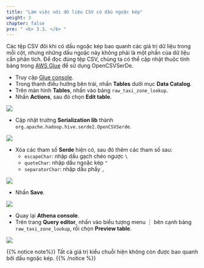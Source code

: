 ```yaml
---
title: "Làm việc với dữ liệu CSV có dấu ngoặc kép"
weight: 3
chapter: false
pre: " <b> 3.3. </b> "
---
```


Các tệp CSV đôi khi có dấu ngoặc kép bao quanh các giá trị dữ liệu trong mỗi cột, nhưng những dấu ngoặc này không phải là một phần của dữ liệu cần phân tích. Để đọc đúng tệp CSV, chúng ta có thể cập nhật thuộc tính bảng trong [AWS Glue](https://ap-southeast-1.console.aws.amazon.com/glue/home?region=ap-southeast-1#/v2/getting-started) để sử dụng OpenCSVSerDe.

- Truy cập [Glue console](https://ap-southeast-1.console.aws.amazon.com/glue/home?region=ap-southeast-1#/v2/getting-started).
- Trong thanh điều hướng bên trái, nhấn **Tables** dưới mục **Data Catalog**.
- Trên màn hình **Tables**, nhấn vào bảng `raw_taxi_zone_lookup`.
- Nhấn **Actions**, sau đó chọn **Edit table**.

![](/images/3.exploring/9.png)

- Cập nhật trường **Serialization lib** thành `org.apache.hadoop.hive.serde2.OpenCSVSerde`.

![](/images/3.exploring/10.png)

- Xóa các tham số **Serde** hiện có, sau đó thêm các tham số sau:
  - `escapeChar`: nhập dấu gạch chéo ngược `\`
  - `quoteChar`: nhập dấu ngoặc kép `"`
  - `separatorChar`: nhập dấu phẩy `,`

![](/images/3.exploring/11.png)

- Nhấn **Save**.

![](/images/3.exploring/12.png)

- Quay lại **Athena console**.
- Trên trang **Query editor**, nhấn vào biểu tượng menu ⋮ bên cạnh bảng `raw_taxi_zone_lookup`, rồi chọn **Preview table**.

![](/images/3.exploring/13.png)

{{% notice note%}}
Tất cả giá trị kiểu chuỗi hiện không còn được bao quanh bởi dấu ngoặc kép.
{{% /notice %}}
